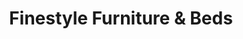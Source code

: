 ---
title: "Finestyle Furniture & Beds"
url: /dublin/finestyle-furniture-and-beds/
shop: furniture
---
